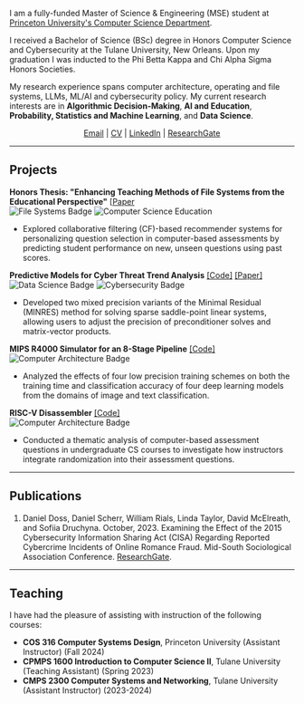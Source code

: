 I am a fully-funded Master of Science & Engineering (MSE) student at [Princeton University's Computer Science Department](https://www.cs.princeton.edu/). 

I received a Bachelor of Science (BSc) degree in Honors Computer Science and Cybersecurity at the Tulane University, New Orleans. Upon my graduation I was inducted to the Phi Betta Kappa and Chi Alpha Sigma Honors Societies. 

My research experience spans computer architecture, operating and file systems, LLMs, ML/AI and cybersecurity policy. My current research interests are in **Algorithmic Decision-Making**, **AI and Education**, **Probability, Statistics and Machine Learning**, and **Data Science**.

<div style="text-align: center;">
<a href="mailto:sonikd2e3@gmail.com">Email</a> | <a href="assets/files/CV.pdf">CV</a> | <a href="https://www.linkedin.com/in/sofiia-druchyna-cs/">LinkedIn</a> | <a href="https://www.researchgate.net/profile/Sofiia-Druchyna">ResearchGate</a>
<p></p>
</div>

--------------
## Projects
**Honors Thesis: "Enhancing Teaching Methods of File Systems from the Educational Perspective"** [[Paper](https://library.search.tulane.edu/permalink/01TUL_INST/1jgl1pd/alma9945574993306326)\
![File Systems Badge](https://img.shields.io/badge/File%20Systems-green) ![Computer Science Education](https://img.shields.io/badge/Computer%20Science%20Education-red)
- Explored collaborative filtering (CF)-based recommender systems for personalizing question selection in computer-based assessments by predicting student performance on new, unseen questions using past scores.

**Predictive Models for Cyber Threat Trend Analysis** [[Code]](https://github.com/Sof0-0/CyberAttacks.github.io) [[Paper]](https://sof0-0.github.io/CyberAttacks.github.io/)\
![Data Science Badge](https://img.shields.io/badge/DataScience-blue) ![Cybersecurity Badge](https://img.shields.io/badge/Cybersecurity-purple)
- Developed two mixed precision variants of the Minimal Residual (MINRES) method for solving sparse saddle-point linear systems, allowing users to adjust the precision of preconditioner solves and matrix-vector products.

**MIPS R4000 Simulator for an 8-Stage Pipeline** [[Code]](https://github.com/Sof0-0/MIPS-R4000) \
![Computer Architecture Badge](https://img.shields.io/badge/Computer%20Architecture-pink) 
- Analyzed the effects of four low precision training schemes on both the training time and classification accuracy of four deep learning models from the domains of image and text classification.

**RISC-V Disassembler** [[Code]](https://github.com/Sof0-0/RISC-V-Disassembler) \
![Computer Architecture Badge](https://img.shields.io/badge/Computer%20Architecture-pink) 
- Conducted a thematic analysis of computer-based assessment questions in undergraduate CS courses to investigate how instructors integrate randomization into their assessment questions.

--------------
## Publications
1. Daniel Doss, Daniel Scherr, William Rials, Linda Taylor, David McElreath, and Sofiia Druchyna. October, 2023. Examining the Effect of the 2015 Cybersecurity Information Sharing Act (CISA) Regarding Reported Cybercrime Incidents of Online Romance Fraud. Mid-South Sociological Association Conference. [ResearchGate](https://www.researchgate.net/publication/374415670_Examining_the_Effect_of_the_2015_Cybersecurity_Information_Sharing_Act_CISA_Regarding_Reported_Cybercrime_Incidents_of_Online_Romance_Fraud#fullTextFileContent).

--------------
## Teaching
I have had the pleasure of assisting with instruction of the following courses:

- **COS 316 Computer Systems Design**, Princeton University (Assistant Instructor) (Fall 2024)
- **CPMPS 1600 Introduction to Computer Science II**, Tulane University (Teaching Assistant) (Spring 2023)
- **CMPS 2300 Computer Systems and Networking**, Tulane University (Assistant Instructor) (2023-2024)



